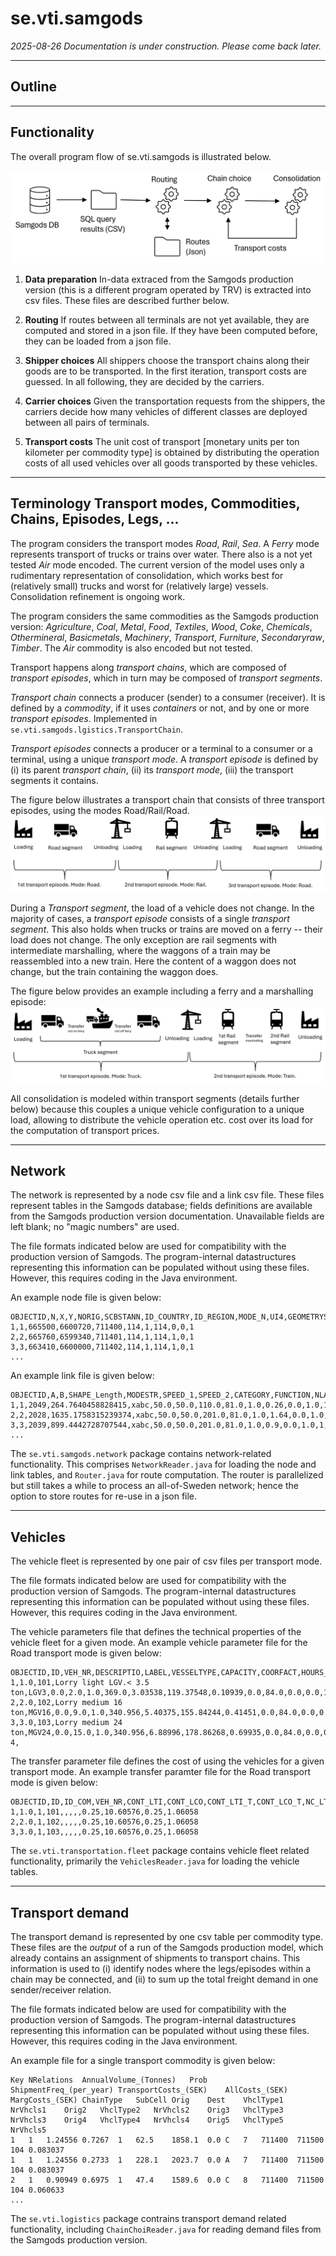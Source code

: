 # se.vti.samgods

*2025-08-26  Documentation is under construction. Please come back later.*

---

## Outline 

---


## Functionality

The overall program flow of se.vti.samgods is illustrated below.

![](program-flow.png)

1. **Data preparation** In-data extraced from the Samgods production version (this is a different program operated by TRV) is extracted into csv files. These files are described further below.

2. **Routing** If routes between all terminals are not yet available, they are computed and stored in a json file. If they have been computed before, they can be loaded from a json file.

3. **Shipper choices** All shippers choose the transport chains along their goods are to be transported. In the first iteration, transport costs are guessed. In all following, they are decided by the carriers.

4. **Carrier choices** Given the transportation requests from the shippers, the carriers decide how many vehicles of different classes are deployed between all pairs of terminals.

5. **Transport costs** The unit cost of transport [monetary units per ton kilometer per commodity type] is obtained by distributing the operation costs of all used vehicles over all goods transported by these vehicles.

---

## Terminology Transport modes, Commodities, Chains, Episodes, Legs, ...

The program considers the transport modes *Road*, *Rail*, *Sea*. A *Ferry* mode represents transport of trucks or trains over water. There also is a not yet tested *Air* mode encoded. The current version of the model uses only a rudimentary representation of consolidation, which works best for (relatively small) trucks and worst for (relatively large) vessels. Consolidation refinement is ongoing work.

The program considers the same commodities as the Samgods production version: *Agriculture*, *Coal*, *Metal*, *Food*, *Textiles*, *Wood*, *Coke*, *Chemicals*, *Othermineral*, *Basicmetals*, *Machinery*, *Transport*, *Furniture*, *Secondaryraw*, *Timber*. The *Air* commodity is also encoded but not tested.

Transport happens along *transport chains*, which are composed of *transport episodes*, which in turn may be composed of *transport segments*.

*Transport chain* connects a producer (sender) to a consumer (receiver). It is defined by a *commodity*, if it uses *containers* or not, and by one or more *transport episodes*. Implemented in `se.vti.samgods.lgistics.TransportChain`.

*Transport episodes* connects a producer or a terminal to a consumer or a terminal, using a unique *transport mode*. A *transport episode* is defined by (i) its parent *transport chain*, (ii) its *transport mode*, (iii) the transport segments it contains.

The figure below illustrates a transport chain that consists of three transport episodes, using the modes Road/Rail/Road.
![](road-rail-road-chain.png)

During a *Transport segment*, the load of a vehicle does not change. In the majority of cases, a *transport episode* consists of a single *transport segment*. This also holds when trucks or trains are moved on a ferry -- their load does not change. The only exception are rail segments with intermediate marshalling, where the waggons of a train may be reassembled into a new train. Here the content of a waggon does not change, but the train containing the waggon does.

The figure below provides an example including a ferry and a marshalling episode:
![](road-rail-road-with-transfers-chain.png)

All consolidation is modeled within transport segments (details further below) because this couples a unique vehicle configuration to a unique load, allowing to distribute the vehicle operation etc. cost over its load for the computation of transport prices.

---

## Network

The network is represented by a node csv file and a link csv file. These files represent tables in the Samgods database; fields definitions are available from the Samgods production version documentation. Unavailable fields are left blank; no "magic numbers" are used.

The file formats indicated below are used for compatibility with the production version of Samgods. The program-internal datastructures representing this information can be populated without using these files. However, this requires coding in the Java environment.

An example node file is given below:

```
OBJECTID,N,X,Y,NORIG,SCBSTANN,ID_COUNTRY,ID_REGION,MODE_N,UI4,GEOMETRYSOURCE
1,1,665500,6600720,711400,114,1,114,0,0,1
2,2,665760,6599340,711401,114,1,114,1,0,1
3,3,663410,6600000,711402,114,1,114,1,0,1
...
```

An example link file is given below:

```
OBJECTID,A,B,SHAPE_Length,MODESTR,SPEED_1,SPEED_2,CATEGORY,FUNCTION,NLANES,UL2,UL3,GEOMETRYSOURCE,MODE
1,1,2049,264.7640458828415,xabc,50.0,50.0,110.0,81.0,1.0,0.26,0.0,1.0,1,Road
2,2,2028,1635.1758315239374,xabc,50.0,50.0,201.0,81.0,1.0,1.64,0.0,1.0,1,Road
3,3,2039,899.4442728707544,xabc,50.0,50.0,201.0,81.0,1.0,0.9,0.0,1.0,1,Road
...
```

The `se.vti.samgods.network` package contains network-related functionality. This comprises `NetworkReader.java` for loading the node and link tables, and `Router.java` for route computation. The router is parallelized but still takes a while to process an all-of-Sweden network; hence the option to store routes for re-use in a json file.

---

## Vehicles

The vehicle fleet is represented by one pair of csv files per transport mode.

The file formats indicated below are used for compatibility with the production version of Samgods. The program-internal datastructures representing this information can be populated without using these files. However, this requires coding in the Java environment.

The vehicle parameters file that defines the technical properties of the vehicle fleet for a given mode. An example vehicle parameter file for the Road transport mode is given below:

```
OBJECTID,ID,VEH_NR,DESCRIPTIO,LABEL,VESSELTYPE,CAPACITY,COORFACT,HOURS_COST,KM_COST,ONFER_H_C,ONFER_KM_C,POSICOST,DFLTFREQ,F_DUES_VH,F_DUES_TON,SPEED,VDF_SPEC,MODE_1,MODE_2,FUNC_FILE,EMPTY_V,MAX_SPEED
1,1.0,101,Lorry light LGV.< 3.5 ton,LGV3,0.0,2.0,1.0,369.0,3.03538,119.37548,0.10939,0.0,84.0,0.0,0.0,116.0,61.0,c,-,V101,1,116.0
2,2.0,102,Lorry medium 16 ton,MGV16,0.0,9.0,1.0,340.956,5.40375,155.84244,0.41451,0.0,84.0,0.0,0.0,116.0,62.0,a,-,V102,1,116.0
3,3.0,103,Lorry medium 24 ton,MGV24,0.0,15.0,1.0,340.956,6.88996,178.86268,0.69935,0.0,84.0,0.0,0.0,116.0,63.0,a,-,V102,1,116.0
4,
```

The transfer parameter file defines the cost of using the vehicles for a given transport mode. An example transfer paramter file for the Road transport mode is given below:

```
OBJECTID,ID,ID_COM,VEH_NR,CONT_LTI,CONT_LCO,CONT_LTI_T,CONT_LCO_T,NC_LTI,NC_LCO,NC_LTIT,NC_LCOT
1,1.0,1,101,,,,,0.25,10.60576,0.25,1.06058
2,2.0,1,102,,,,,0.25,10.60576,0.25,1.06058
3,3.0,1,103,,,,,0.25,10.60576,0.25,1.06058
```

The `se.vti.transportation.fleet` package contains vehicle fleet related functionality, primarily the `VehiclesReader.java` for loading the vehicle tables.

---

## Transport demand

The transport demand is represented by one csv table per commodity type. These files are the *output* of a run of the Samgods production model, which already contains an assignment of shipments to transport chains. This information is used to (i) identify nodes where the legs/episodes within a chain may be connected, and (ii) to sum up the total freight demand in one sender/receiver relation. 

The file formats indicated below are used for compatibility with the production version of Samgods. The program-internal datastructures representing this information can be populated without using these files. However, this requires coding in the Java environment.

An example file for a single transport commodity is given below:

```
Key	NRelations	AnnualVolume_(Tonnes)	Prob	ShipmentFreq_(per_year)	TransportCosts_(SEK)	AllCosts_(SEK)	MargCosts_(SEK)	ChainType	SubCell	Orig	Dest	VhclType1	NrVhcls1	Orig2	VhclType2	NrVhcls2	Orig3	VhclType3	NrVhcls3	Orig4	VhclType4	NrVhcls4	Orig5	VhclType5	NrVhcls5
1	1	1.24556	0.7267	1	62.5	1858.1	0.0	C	7	711400	711500	104	0.083037
1	1	1.24556	0.2733	1	228.1	2023.7	0.0	A	7	711400	711500	104	0.083037
2	1	0.90949	0.6975	1	47.4	1589.6	0.0	C	8	711400	711500	104	0.060633
...
```

The `se.vti.logistics`  package contrains transport demand related functionality, including `ChainChoiReader.java` for reading demand files from the Samgods production version.
